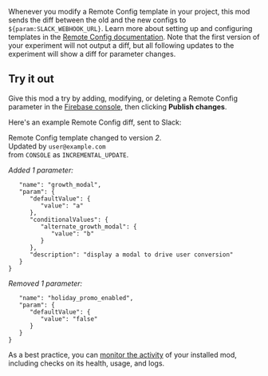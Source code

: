 Whenever you modify a Remote Config template in your project, this mod sends the diff between the old and the new configs to `${param:SLACK_WEBHOOK_URL}`. Learn more about setting up and configuring templates in the [Remote Config documentation](https://firebase.google.com/docs/remote-config/templates). Note that the first version of your experiment will not output a diff, but all following updates to the experiment will show a diff for parameter changes.

## Try it out

Give this mod a try by adding, modifying, or deleting a Remote Config parameter in the [Firebase console](https://console.firebase.google.com/project/_/config), then clicking **Publish changes**.

Here's an example Remote Config diff, sent to Slack:

Remote Config template changed to version _2_.<br>
Updated by `user@example.com`<br>
from `CONSOLE` as `INCREMENTAL_UPDATE`.<br>

_Added 1 parameter:_

```{
   "name": "growth_modal",
   "param": {
      "defaultValue": {
         "value": "a"
      },
      "conditionalValues": {
         "alternate_growth_modal": {
            "value": "b"
         }
      },
      "description": "display a modal to drive user conversion"
   }
}
```

_Removed 1 parameter:_

```{
   "name": "holiday_promo_enabled",
   "param": {
      "defaultValue": {
         "value": "false"
      }
   }
}
```

As a best practice, you can [monitor the activity](https://firebase.google.com/docs/mods/manage-installed-mods#monitor) of your installed mod, including checks on its health, usage, and logs.
